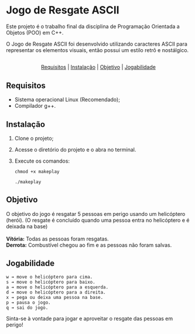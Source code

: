 # Jogo de Resgate ASCII
Este projeto é o trabalho final da disciplina de Programação Orientada a Objetos (POO) em C++.    

O Jogo de Resgate ASCII foi desenvolvido utilizando caracteres ASCII para representar os elementos visuais, então possui um estilo retrô e nostálgico.

## 

<div align="center">
  <a href="#requisitos">Requisitos</a></h3> | 
  <a href="#instalação">Instalação</a></h3> | 
  <a href="#objetivo">Objetivo</a></h3> | 
  <a href="#jogabilidade">Jogabilidade</a></h3>
  
</div>

##

## Requisitos

- Sistema operacional Linux (Recomendado);
- Compilador g++.

## Instalação

1. Clone o projeto;

2. Acesse o diretório do projeto e o abra no terminal.
3. Execute os comandos:
    ```
    chmod +x makeplay
    ```
    ```
    ./makeplay
    ```

## Objetivo
O objetivo do jogo é resgatar 5 pessoas em perigo usando um helicóptero (herói). (O resgate é concluído quando uma pessoa entra no helicóptero e é deixada na base) <br/><br/>
**Vítória:** Todas as pessoas foram resgatas. <br/>
**Derrota:** Combustível chegou ao fim e as pessoas não foram salvas.

## Jogabilidade

    w ➔ move o helicóptero para cima.
    s ➔ move o helicóptero para baixo.
    a ➔ move o helicóptero para a esquerda.
    d ➔ move o helicóptero para a direita.
    x ➔ pega ou deixa uma pessoa na base.
    p ➔ pausa o jogo.
    q ➔ sai do jogo.

Sinta-se à vontade para jogar e aproveitar o resgate das pessoas em perigo!
